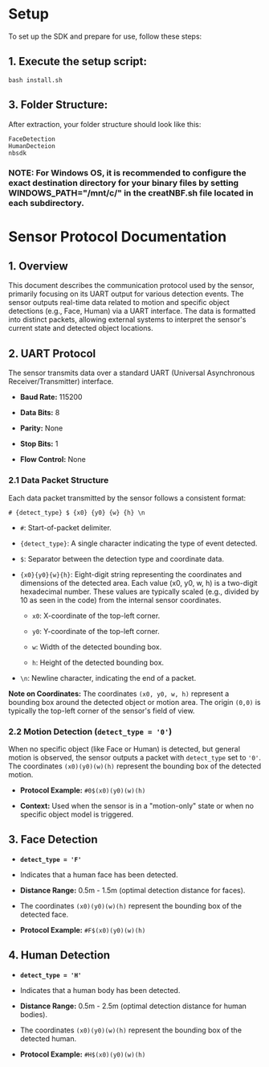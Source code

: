 # Setup
To set up the SDK and prepare for use, follow these steps:

## 1. Execute the setup script:
```
bash install.sh
```
## 3. Folder Structure:

After extraction, your folder structure should look like this:
```
FaceDetection
HumanDecteion
nbsdk
```

### NOTE: For Windows OS, it is recommended to configure the exact destination directory for your binary files by setting WINDOWS_PATH="/mnt/c/" in the creatNBF.sh file located in each subdirectory.


# Sensor Protocol Documentation

## 1. Overview

This document describes the communication protocol used by the sensor, primarily focusing on its UART output for various detection events. The sensor outputs real-time data related to motion and specific object detections (e.g., Face, Human) via a UART interface. The data is formatted into distinct packets, allowing external systems to interpret the sensor's current state and detected object locations.

## 2. UART Protocol

The sensor transmits data over a standard UART (Universal Asynchronous Receiver/Transmitter) interface.

* **Baud Rate:** 115200

* **Data Bits:** 8

* **Parity:** None

* **Stop Bits:** 1

* **Flow Control:** None

### 2.1 Data Packet Structure

Each data packet transmitted by the sensor follows a consistent format:

`# {detect_type} $ {x0} {y0} {w} {h} \n`

* `#`: Start-of-packet delimiter.

* `{detect_type}`: A single character indicating the type of event detected.

* `$`: Separator between the detection type and coordinate data.

* `{x0}{y0}{w}{h}`: Eight-digit string representing the coordinates and dimensions of the detected area. Each value (x0, y0, w, h) is a two-digit hexadecimal number. These values are typically scaled (e.g., divided by 10 as seen in the code) from the internal sensor coordinates.

  * `x0`: X-coordinate of the top-left corner.

  * `y0`: Y-coordinate of the top-left corner.

  * `w`: Width of the detected bounding box.

  * `h`: Height of the detected bounding box.

* `\n`: Newline character, indicating the end of a packet.

**Note on Coordinates:** The coordinates `(x0, y0, w, h)` represent a bounding box around the detected object or motion area. The origin `(0,0)` is typically the top-left corner of the sensor's field of view.

### 2.2 Motion Detection (`detect_type = '0'`)

When no specific object (like Face or Human) is detected, but general motion is observed, the sensor outputs a packet with `detect_type` set to `'0'`. The coordinates `(x0)(y0)(w)(h)` represent the bounding box of the detected motion.

* **Protocol Example:** `#0$(x0)(y0)(w)(h)`

* **Context:** Used when the sensor is in a "motion-only" state or when no specific object model is triggered.

## 3. Face Detection

* **`detect_type = 'F'`**

* Indicates that a human face has been detected.

* **Distance Range:** 0.5m - 1.5m (optimal detection distance for faces).

* The coordinates `(x0)(y0)(w)(h)` represent the bounding box of the detected face.

* **Protocol Example:** `#F$(x0)(y0)(w)(h)`

## 4. Human Detection

* **`detect_type = 'H'`**

* Indicates that a human body has been detected.

* **Distance Range:** 0.5m - 2.5m (optimal detection distance for human bodies).

* The coordinates `(x0)(y0)(w)(h)` represent the bounding box of the detected human.

* **Protocol Example:** `#H$(x0)(y0)(w)(h)`



